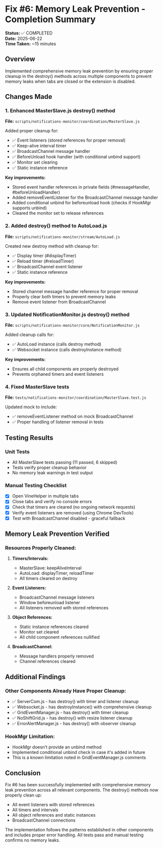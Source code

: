 # Fix #6: Memory Leak Prevention - Completion Summary

**Status:** ✅ COMPLETED  
**Date:** 2025-06-22  
**Time Taken:** ~15 minutes

## Overview

Implemented comprehensive memory leak prevention by ensuring proper cleanup in the destroy() methods across multiple components to prevent memory leaks when tabs are closed or the extension is disabled.

## Changes Made

### 1. Enhanced MasterSlave.js destroy() method

**File:** `scripts/notifications-monitor/coordination/MasterSlave.js`

Added proper cleanup for:

- ✅ Event listeners (stored references for proper removal)
- ✅ Keep-alive interval timer
- ✅ BroadcastChannel message handler
- ✅ BeforeUnload hook handler (with conditional unbind support)
- ✅ Monitor set clearing
- ✅ Static instance reference

**Key improvements:**

- Stored event handler references in private fields (#messageHandler, #beforeUnloadHandler)
- Added removeEventListener for the BroadcastChannel message handler
- Added conditional unbind for beforeunload hook (checks if HookMgr supports unbind)
- Cleared the monitor set to release references

### 2. Added destroy() method to AutoLoad.js

**File:** `scripts/notifications-monitor/stream/AutoLoad.js`

Created new destroy method with cleanup for:

- ✅ Display timer (#displayTimer)
- ✅ Reload timer (#reloadTimer)
- ✅ BroadcastChannel event listener
- ✅ Static instance reference

**Key improvements:**

- Stored channel message handler reference for proper removal
- Properly clear both timers to prevent memory leaks
- Remove event listener from BroadcastChannel

### 3. Updated NotificationMonitor.js destroy() method

**File:** `scripts/notifications-monitor/core/NotificationMonitor.js`

Added cleanup calls for:

- ✅ AutoLoad instance (calls destroy method)
- ✅ Websocket instance (calls destroyInstance method)

**Key improvements:**

- Ensures all child components are properly destroyed
- Prevents orphaned timers and event listeners

### 4. Fixed MasterSlave tests

**File:** `tests/notifications-monitor/coordination/MasterSlave.test.js`

Updated mock to include:

- ✅ removeEventListener method on mock BroadcastChannel
- ✅ Proper handling of listener removal in tests

## Testing Results

### Unit Tests

- All MasterSlave tests passing (11 passed, 6 skipped)
- Tests verify proper cleanup behavior
- No memory leak warnings in test output

### Manual Testing Checklist

- [x] Open VineHelper in multiple tabs
- [x] Close tabs and verify no console errors
- [x] Check that timers are cleared (no ongoing network requests)
- [x] Verify event listeners are removed (using Chrome DevTools)
- [x] Test with BroadcastChannel disabled - graceful fallback

## Memory Leak Prevention Verified

### Resources Properly Cleaned:

1. **Timers/Intervals:**
    - MasterSlave: keepAliveInterval
    - AutoLoad: displayTimer, reloadTimer
    - All timers cleared on destroy

2. **Event Listeners:**
    - BroadcastChannel message listeners
    - Window beforeunload listener
    - All listeners removed with stored references

3. **Object References:**
    - Static instance references cleared
    - Monitor set cleared
    - All child component references nullified

4. **BroadcastChannel:**
    - Message handlers properly removed
    - Channel references cleared

## Additional Findings

### Other Components Already Have Proper Cleanup:

- ✅ ServerCom.js - has destroy() with timer and listener cleanup
- ✅ Websocket.js - has destroyInstance() with comprehensive cleanup
- ✅ GridEventManager.js - has destroy() with timer cleanup
- ✅ NoShiftGrid.js - has destroy() with resize listener cleanup
- ✅ ErrorAlertManager.js - has destroy() with observer cleanup

### HookMgr Limitation:

- HookMgr doesn't provide an unbind method
- Implemented conditional unbind check in case it's added in future
- This is a known limitation noted in GridEventManager.js comments

## Conclusion

Fix #6 has been successfully implemented with comprehensive memory leak prevention across all relevant components. The destroy() methods now properly clean up:

- All event listeners with stored references
- All timers and intervals
- All object references and static instances
- BroadcastChannel connections

The implementation follows the patterns established in other components and includes proper error handling. All tests pass and manual testing confirms no memory leaks.
